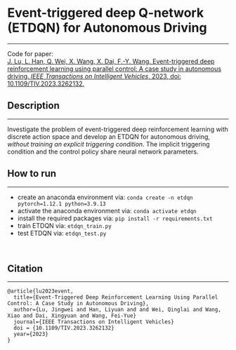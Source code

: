# Event-triggered deep Q-network (ETDQN) for Autonomous Driving
********
Code for paper:   
[J. Lu, L. Han, Q. Wei, X. Wang, X. Dai, F.-Y. Wang. Event-triggered deep reinforcement learning using parallel control: A case study in autonomous driving. *IEEE Transactions on Intelligent Vehicles*, 2023, doi: 10.1109/TIV.2023.3262132.](https://ieeexplore.ieee.org/document/10081497)
<br/>

## Description
********
Investigate the problem of event-triggered deep reinforcement learning with discrete action space and develop an ETDQN for autonomous driving, *without training an explicit triggering condition*. The implicit triggering condition and the control policy share neural network parameters. 
<br/>

## How to run
********
- create an anaconda environment via: `conda create -n etdqn pytorch=1.12.1 python=3.9.13`
- activate the anaconda environment via: `conda activate etdqn`
- install the required packages via: `pip install -r requirements.txt`
- train ETDQN via: `etdqn_train.py`
- test ETDQN via: `etdqn_test.py`
<br/>

## Citation
********
```angular2html
@article{lu2023event,
  title={Event-Triggered Deep Reinforcement Learning Using Parallel Control: A Case Study in Autonomous Driving},
  author={Lu, Jingwei and Han, Liyuan and and Wei, Qinglai and Wang, Xiao and Dai, Xingyuan and Wang, Fei-Yue}
  journal={IEEE Transactions on Intelligent Vehicles}
  doi = {10.1109/TIV.2023.3262132}
  year={2023}
}
```
